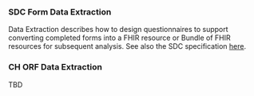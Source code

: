 ### SDC Form Data Extraction
Data Extraction describes how to design questionnaires to support converting completed forms into a FHIR resource or Bundle of FHIR resources for subsequent analysis. See also the SDC specification [here](http://hl7.org/fhir/uv/sdc/STU3/extraction.html).

### CH ORF Data Extraction
TBD
